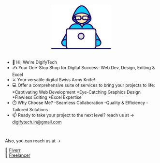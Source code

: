 <p align="center">
  <img src="https://github.com/RahulSurana123/RahulSurana123/blob/main/Developer.gif" width="200px"> <br>
<br>
</p>


- 👋 Hi, We're DigifyTech 
- ✍️ Your One-Stop Shop for Digital Success: Web Dev, Design, Editing & Excel
- ⚔️ Your versatile digital Swiss Army Knife!
- 💻 Offer a comprehensive suite of services to bring your projects to life: *Captivating Web Development *Eye-Catching Graphics Design *Flawless Editing *Excel Expertise
- ⏱️ Why Choose Me? -Seamless Collaboration -Quality & Efficiency -Tailored Solutions
- 📫 Ready to take your project to the next level? reach us at -> digifytech.in@gmail.com

<br>

<p>Also, you can reach us at -> </p>

🔗 	[Fiverr](https://www.fiverr.com/digifytech/) <br>
🔗 	[Freelancer](https://www.freelancer.com/u/digifytech?sb=t)


